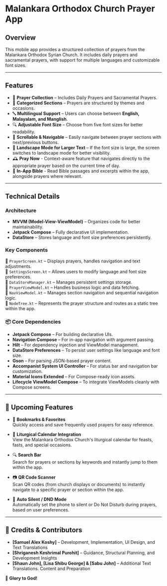 # Malankara Orthodox Church Prayer App

## Overview  

This mobile app provides a structured collection of prayers from the Malankara Orthodox Syrian Church. It includes daily prayers and sacramental prayers, with support for multiple languages and customizable font sizes.  

---

## Features  

- 📖 **Prayer Collection** – Includes Daily Prayers and Sacramental Prayers.  
- 📂 **Categorized Sections** – Prayers are structured by themes and occasions.  
- 🔤 **Multilingual Support** – Users can choose between **English, Malayalam, and Manglish**.  
- 🔍 **Adjustable Font Size** – Choose from five font sizes for better readability.  
- 📜 **Scrollable & Navigable** – Easily navigate between prayer sections with next/previous buttons.  
- 📱 **Landscape Mode for Larger Text** – If the font size is large, the screen switches to landscape mode for better visibility.  
- 🕰️ **Pray Now** - Context-aware feature that navigates directly to the appropriate prayer based on the current time of day.  
- 📖 **In-App Bible** - Read Bible passages and excerpts within the app, alongside prayers where relevant.

---

## Technical Details  

### Architecture  

- **MVVM (Model-View-ViewModel)** – Organizes code for better maintainability.  
- **Jetpack Compose** – Fully declarative UI implementation.  
- **DataStore** – Stores language and font size preferences persistently.  

### Key Components  

📂 `PrayerScreen.kt` – Displays prayers, handles navigation and text adjustments.  
📂 `SettingsScreen.kt` – Allows users to modify language and font size preferences.  
📂 `DataStoreManager.kt` – Manages persistent settings storage.  
📂 `PrayerViewModel.kt` – Handles business logic and data fetching.  
📂 `NavViewModel.kt` – Manages section navigation and sequential navigation logic.  
📂 `NodeTree.kt` – Represents the prayer structure and routes as a static tree within the app.

### 📦 Core Dependencies  

- **Jetpack Compose** – For building declarative UIs.  
- **Navigation Compose** – For in-app navigation with argument passing.  
- **Hilt** – For dependency injection and ViewModel management.  
- **DataStore Preferences** – To persist user settings like language and font size.  
- **Gson** – For parsing JSON-based prayer content.  
- **Accompanist System UI Controller** – For status bar and navigation bar customization.  
- **Material Icons Extended** – For Compose-ready icon assets.  
- **Lifecycle ViewModel Compose** – To integrate ViewModels cleanly with Compose screens.

---

## 🚀 Upcoming Features

- 📑 **Bookmarks & Favorites**  
  Quickly access and save frequently used prayers for easy reference.

- 📅 **Liturgical Calendar Integration**  
  View the Malankara Orthodox Church's liturgical calendar for feasts, fasts, and special occasions.

- 🔍 **Search Bar**  
  Search for prayers or sections by keywords and instantly jump to them within the app.

- 📷 **QR Code Scanner**  
  Scan QR codes (from church displays or documents) to instantly navigate to a specific prayer or section within the app.

- 📵 **Auto Silent / DND Mode**  
  Automatically set the phone to silent or Do Not Disturb during prayers, based on user preferences.

---

## 📜 Credits & Contributors  

- **[Samuel Alex Koshy]** – Development, Implementation, UI Design, and Text Translations  
- **[Shriganesh Keshrimal Purohit]** – Guidance, Structural Planning, and Development Insights  
- **[Shaun John], [Lisa Shibu George] & [Sabu John]** – Additional Text Translations. Content and Preparation  

🙏 **Glory to God!**  
